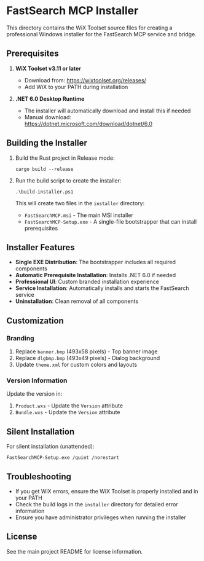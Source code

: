 # FastSearch MCP Installer

This directory contains the WiX Toolset source files for creating a professional Windows installer for the FastSearch MCP service and bridge.

## Prerequisites

1. **WiX Toolset v3.11 or later**
   - Download from: https://wixtoolset.org/releases/
   - Add WiX to your PATH during installation

2. **.NET 6.0 Desktop Runtime**
   - The installer will automatically download and install this if needed
   - Manual download: https://dotnet.microsoft.com/download/dotnet/6.0

## Building the Installer

1. Build the Rust project in Release mode:
   ```
   cargo build --release
   ```

2. Run the build script to create the installer:
   ```
   .\build-installer.ps1
   ```

   This will create two files in the `installer` directory:
   - `FastSearchMCP.msi` - The main MSI installer
   - `FastSearchMCP-Setup.exe` - A single-file bootstrapper that can install prerequisites

## Installer Features

- **Single EXE Distribution**: The bootstrapper includes all required components
- **Automatic Prerequisite Installation**: Installs .NET 6.0 if needed
- **Professional UI**: Custom branded installation experience
- **Service Installation**: Automatically installs and starts the FastSearch service
- **Uninstallation**: Clean removal of all components

## Customization

### Branding
1. Replace `banner.bmp` (493x58 pixels) - Top banner image
2. Replace `dlgbmp.bmp` (493x49 pixels) - Dialog background
3. Update `theme.xml` for custom colors and layouts

### Version Information
Update the version in:
1. `Product.wxs` - Update the `Version` attribute
2. `Bundle.wxs` - Update the `Version` attribute

## Silent Installation

For silent installation (unattended):
```
FastSearchMCP-Setup.exe /quiet /norestart
```

## Troubleshooting

- If you get WiX errors, ensure the WiX Toolset is properly installed and in your PATH
- Check the build logs in the `installer` directory for detailed error information
- Ensure you have administrator privileges when running the installer

## License

See the main project README for license information.
